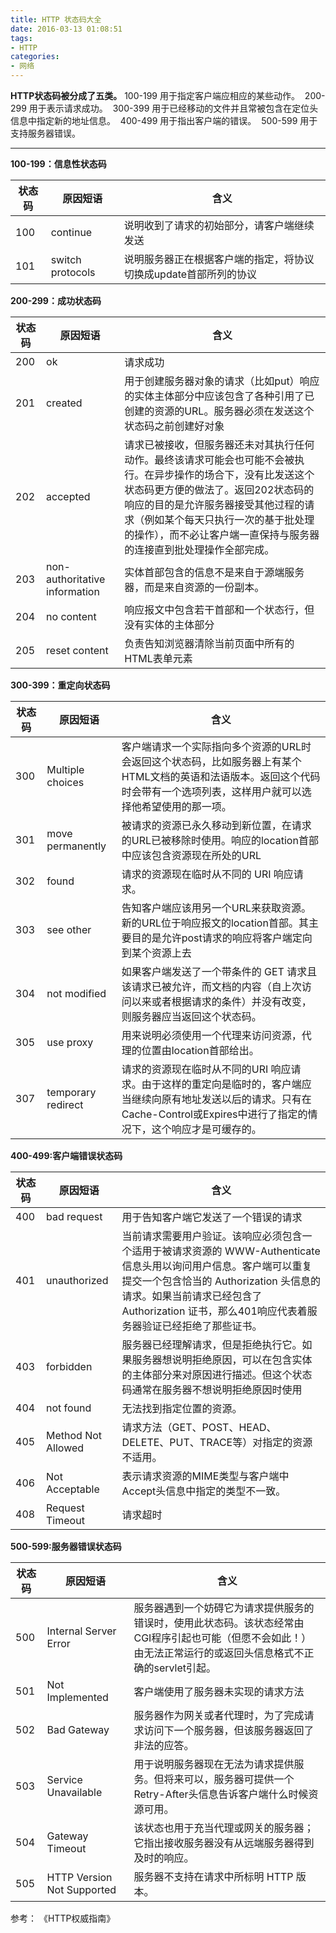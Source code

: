 ```yaml
---
title: HTTP 状态码大全
date: 2016-03-13 01:08:51
tags:
- HTTP
categories:
- 网络
---
```

**HTTP状态码被分成了五类。**
100-199 用于指定客户端应相应的某些动作。 
200-299 用于表示请求成功。 
300-399 用于已经移动的文件并且常被包含在定位头信息中指定新的地址信息。 
400-499 用于指出客户端的错误。
 500-599 用于支持服务器错误。 
********
**100-199：信息性状态码**

| 状态码  | 原因短语  |   含义 |
| ----- |----| ---------|
| 100    |  continue   | 说明收到了请求的初始部分，请客户端继续发送 |
|101    |  switch protocols    |    说明服务器正在根据客户端的指定，将协议切换成update首部所列的协议 |

**200-299：成功状态码**

| 状态码  | 原因短语  |   含义 |
| ----- |----| ---------|
|200|      ok|    请求成功|
|201|      created|       用于创建服务器对象的请求（比如put）响应的实体主体部分中应该包含了各种引用了已创建的资源的URL。服务器必须在发送这个状态码之前创建好对象
|202  |  accepted|  请求已被接收，但服务器还未对其执行任何动作。最终该请求可能会也可能不会被执行。在异步操作的场合下，没有比发送这个状态码更方便的做法了。返回202状态码的响应的目的是允许服务器接受其他过程的请求（例如某个每天只执行一次的基于批处理的操作），而不必让客户端一直保持与服务器的连接直到批处理操作全部完成。
|203   | non-authoritative information|  实体首部包含的信息不是来自于源端服务器，而是来自资源的一份副本。
|204    |no content|  响应报文中包含若干首部和一个状态行，但没有实体的主体部分
|205    |reset content| 负责告知浏览器清除当前页面中所有的HTML表单元素

**300-399：重定向状态码**

| 状态码  | 原因短语  |   含义 |
| ----- |----| ---------|
|300|  Multiple choices|   客户端请求一个实际指向多个资源的URL时会返回这个状态码，比如服务器上有某个HTML文档的英语和法语版本。返回这个代码时会带有一个选项列表，这样用户就可以选择他希望使用的那一项。
|301|  move permanently | 被请求的资源已永久移动到新位置，在请求的URL已被移除时使用。响应的location首部中应该包含资源现在所处的URL
|302  |found|   请求的资源现在临时从不同的 URI 响应请求。
|303 | see other |告知客户端应该用另一个URL来获取资源。新的URL位于响应报文的location首部。其主要目的是允许post请求的响应将客户端定向到某个资源上去
|304 | not modified|  如果客户端发送了一个带条件的 GET 请求且该请求已被允许，而文档的内容（自上次访问以来或者根据请求的条件）并没有改变，则服务器应当返回这个状态码。
|305|  use proxy|   用来说明必须使用一个代理来访问资源，代理的位置由location首部给出。
|307|  temporary redirect|  请求的资源现在临时从不同的URI 响应请求。由于这样的重定向是临时的，客户端应当继续向原有地址发送以后的请求。只有在Cache-Control或Expires中进行了指定的情况下，这个响应才是可缓存的。

**400-499:客户端错误状态码**

| 状态码  | 原因短语  |   含义 |
| ----- |----| ---------|
|400  |bad request | 用于告知客户端它发送了一个错误的请求
|401  |unauthorized | 当前请求需要用户验证。该响应必须包含一个适用于被请求资源的 WWW-Authenticate 信息头用以询问用户信息。客户端可以重复提交一个包含恰当的 Authorization 头信息的请求。如果当前请求已经包含了 Authorization 证书，那么401响应代表着服务器验证已经拒绝了那些证书。
|403| forbidden| 服务器已经理解请求，但是拒绝执行它。如果服务器想说明拒绝原因，可以在包含实体的主体部分来对原因进行描述。但这个状态码通常在服务器不想说明拒绝原因时使用
|404|  not found  |无法找到指定位置的资源。
|405    |Method Not Allowed|    请求方法（GET、POST、HEAD、DELETE、PUT、TRACE等）对指定的资源不适用。
|406    |Not Acceptable|    表示请求资源的MIME类型与客户端中Accept头信息中指定的类型不一致。
|408    |Request Timeout|   请求超时
**500-599:服务器错误状态码**

| 状态码  | 原因短语  |   含义 |
| ----- |-------| -------------------------|
|500  |  Internal Server Error | 服务器遇到一个妨碍它为请求提供服务的错误时，使用此状态码。该状态经常由CGI程序引起也可能（但愿不会如此！）由无法正常运行的或返回头信息格式不正确的servlet引起。
|501  | Not Implemented | 客户端使用了服务器未实现的请求方法
|502  | Bad Gateway | 服务器作为网关或者代理时，为了完成请求访问下一个服务器，但该服务器返回了非法的应答。
|503  | Service Unavailable | 用于说明服务器现在无法为请求提供服务。但将来可以，服务器可提供一个Retry-After头信息告诉客户端什么时候资源可用。 
|504 |Gateway Timeout|该状态也用于充当代理或网关的服务器；它指出接收服务器没有从远端服务器得到及时的响应。
|505 |HTTP Version Not Supported|服务器不支持在请求中所标明 HTTP 版本。


参考：
    《HTTP权威指南》
